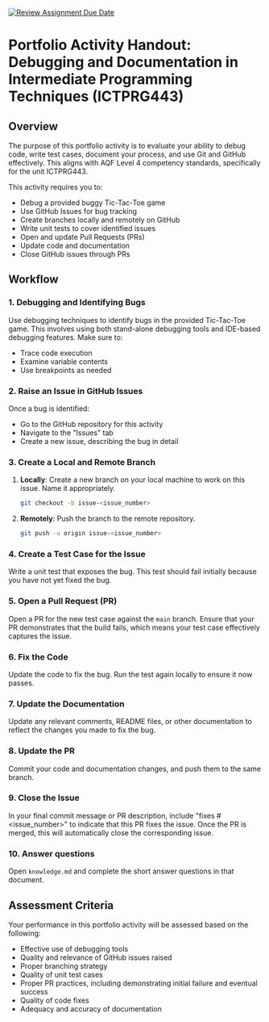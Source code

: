 [![Review Assignment Due Date](https://classroom.github.com/assets/deadline-readme-button-24ddc0f5d75046c5622901739e7c5dd533143b0c8e959d652212380cedb1ea36.svg)](https://classroom.github.com/a/2qFgZx4l)

# Portfolio Activity Handout: Debugging and Documentation in Intermediate Programming Techniques (ICTPRG443)

## Overview

The purpose of this portfolio activity is to evaluate your ability to debug code, write test cases, document your process, and use Git and GitHub effectively. This aligns with AQF Level 4 competency standards, specifically for the unit ICTPRG443.

This activity requires you to:

- Debug a provided buggy Tic-Tac-Toe game
- Use GitHub Issues for bug tracking
- Create branches locally and remotely on GitHub
- Write unit tests to cover identified issues
- Open and update Pull Requests (PRs)
- Update code and documentation
- Close GitHub issues through PRs

## Workflow

### 1. Debugging and Identifying Bugs

Use debugging techniques to identify bugs in the provided Tic-Tac-Toe game. This involves using both stand-alone debugging tools and IDE-based debugging features. Make sure to:

- Trace code execution
- Examine variable contents
- Use breakpoints as needed

### 2. Raise an Issue in GitHub Issues

Once a bug is identified:

- Go to the GitHub repository for this activity
- Navigate to the "Issues" tab
- Create a new issue, describing the bug in detail

### 3. Create a Local and Remote Branch

1. **Locally**: Create a new branch on your local machine to work on this issue. Name it appropriately.
    ```bash
    git checkout -b issue-<issue_number>
    ```
2. **Remotely**: Push the branch to the remote repository.
    ```bash
    git push -u origin issue-<issue_number>
    ```

### 4. Create a Test Case for the Issue

Write a unit test that exposes the bug. This test should fail initially because you have not yet fixed the bug.

### 5. Open a Pull Request (PR)

Open a PR for the new test case against the `main` branch. Ensure that your PR demonstrates that the build fails, which means your test case effectively captures the issue.

### 6. Fix the Code

Update the code to fix the bug. Run the test again locally to ensure it now passes.

### 7. Update the Documentation

Update any relevant comments, README files, or other documentation to reflect the changes you made to fix the bug.

### 8. Update the PR

Commit your code and documentation changes, and push them to the same branch.

### 9. Close the Issue

In your final commit message or PR description, include "fixes #\<issue_number\>" to indicate that this PR fixes the issue. Once the PR is merged, this will automatically close the corresponding issue.

### 10. Answer questions

Open `knowledge.md` and complete the short answer questions in that document. 

## Assessment Criteria

Your performance in this portfolio activity will be assessed based on the following:

- Effective use of debugging tools
- Quality and relevance of GitHub issues raised
- Proper branching strategy
- Quality of unit test cases
- Proper PR practices, including demonstrating initial failure and eventual success
- Quality of code fixes
- Adequacy and accuracy of documentation

